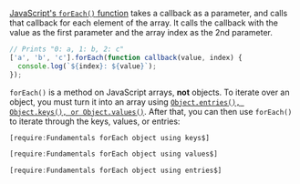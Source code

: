 [JavaScript's `forEach()` function](/tutorials/fundamentals/foreach) takes a callback as a parameter, and calls
that callback for each element of the array.
It calls the callback with the value as the first parameter and the array index as the 2nd parameter.

```javascript
// Prints "0: a, 1: b, 2: c"
['a', 'b', 'c'].forEach(function callback(value, index) {
  console.log(`${index}: ${value}`);
});
```

`forEach()` is a method on JavaScript arrays, **not** objects.
To iterate over an object, you must turn it into an array using [`Object.entries(), Object.keys(), or Object.values()`](/tutorials/fundamentals/foreach-object).
After that, you can then use `forEach()` to iterate through the keys, values, or entries:

```javascript
[require:Fundamentals forEach object using keys$]
```

```javascript
[require:Fundamentals forEach object using values$]
```

```javascript
[require:Fundamentals forEach object using entries$]
```